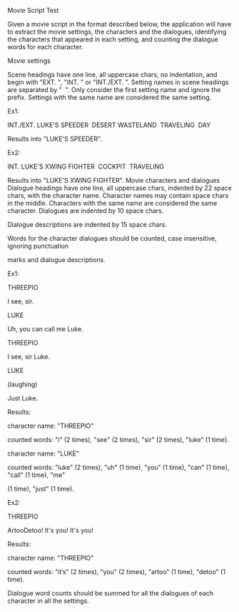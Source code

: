 Movie Script Test

Given a movie script in the format described below, the application will have to extract the movie
settings, the characters and the dialogues, identifying the characters that appeared in each
setting, and counting the dialogue words for each character.

Movie settings

Scene headings have one line, all upper­case chars, no indentation, and begin with "EXT. ",
"INT. " or "INT./EXT. ". Setting names in scene headings are separated by " ­ ". Only consider
the first setting name and ignore the prefix. Settings with the same name are considered the
same setting.

Ex1:

INT./EXT. LUKE'S SPEEDER ­ DESERT WASTELAND ­ TRAVELING ­ DAY

Results into "LUKE'S SPEEDER".

Ex2:

INT. LUKE'S X­WING FIGHTER ­ COCKPIT ­ TRAVELING

Results into "LUKE'S X­WING FIGHTER".
Movie characters and dialogues
Dialogue headings have one line, all upper­case chars, indented by 22 space chars, with the
character name. Character names may contain space chars in the middle. Characters with the
same name are considered the same character. Dialogues are indented by 10 space chars.

Dialogue descriptions are indented by 15 space chars.

Words for the character dialogues should be counted, case insensitive, ignoring punctuation

marks and dialogue descriptions.

Ex1:

THREEPIO

I see, sir.

LUKE

Uh, you can call me Luke.

THREEPIO

I see, sir Luke.

LUKE

(laughing)

Just Luke.

Results:

character name: "THREEPIO"

counted words: "i" (2 times), "see" (2 times), "sir" (2 times), "luke" (1 time).

character name: "LUKE"

counted words: "luke" (2 times), "uh" (1 time), "you" (1 time), "can" (1 time), "call" (1 time), "me"

(1 time), "just" (1 time).

Ex2:

THREEPIO

Artoo­Detoo! It's you! It's you!

Results:

character name: "THREEPIO"

counted words: "it’s" (2 times), "you" (2 times), "artoo" (1 time), "detoo" (1 time).

Dialogue word counts should be summed for all the dialogues of each character in all the
settings.
